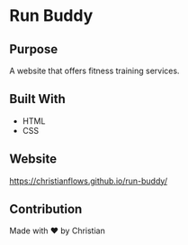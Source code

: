 # Run Buddy

## Purpose
A website that offers fitness training services.

## Built With
* HTML
* CSS

## Website
https://christianflows.github.io/run-buddy/

## Contribution
Made with ❤️ by Christian